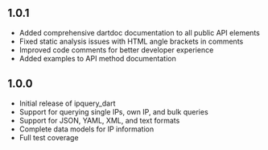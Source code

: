 ## 1.0.1

- Added comprehensive dartdoc documentation to all public API elements
- Fixed static analysis issues with HTML angle brackets in comments
- Improved code comments for better developer experience
- Added examples to API method documentation

## 1.0.0

- Initial release of ipquery_dart
- Support for querying single IPs, own IP, and bulk queries
- Support for JSON, YAML, XML, and text formats
- Complete data models for IP information
- Full test coverage
